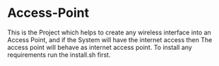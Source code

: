 # Access-Point
This is the Project which helps to create any wireless interface into an Access Point, and if the System will have the internet access then The access point will behave as internet access point.
To install any requirements run the install.sh first.
